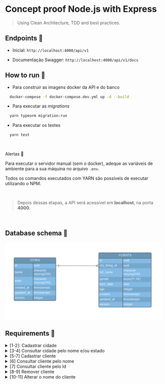 # Concept proof Node.js with Express
> Using Clean Architecture, TDD and best practices.

## Endpoints 📡
- Inicial: `http://localhost:4000/api/v1`

- Documentação Swagger: `http://localhost:4000/api/v1/docs`

## How to run 🚀

- Para construir as imagens docker da API e do banco

```sh
  docker-compose -f docker-compose.dev.yml up -d --build
```

- Para executar as _migrations_

```sh
  yarn typeorm migration:run
```

- Para executar os testes

```sh
  yarn test
```

<br>

Alertas 🚧

Para executar o servidor manual (sem o docker), adeque as variáveis de ambiente para a sua máquina no arquivo `.env`.

Todos os comandos executados com YARN são possíveis de executar utilizando o NPM.

<br>

> Depois dessas etapas, a API será acessível em **localhost**, na porta **4000**.
<br>

## Database schema 💾

<img src=".github/assets/database-schema.png" alt="DB Schema">

## Requirements 🔗

<details>
  <summary>[1-2]: Cadastrar cidade</summary>
  
  | N° | FR (functional requirements) | NFR (non-functional requirements) | OK |
  |----|------------------------------|-----------------------------------|----------------|
  | 1  | Deve ser possível cadastrar uma nova cidade ao informar corretamente os dados pedidos | | ✅ |
  | 2  | Não é possível cadastrar duas ou mais cidades com o mesmo nome e o mesmo estado | | ✅ |
</details>

<details>
  <summary>[3-4] Consultar cidade pelo nome e/ou estado</summary>

  | N° | FR (functional requirements) | NFR (non-functional requirements) | OK |
  |----|------------------------------|-----------------------------------|----------------|
  | 3  | Deve ser possível buscar uma cidade informando seu nome e/ou o estado a qual pertence | Pode utilizar parametros de query para filtrar | ✅ |
  | 4  | Ao não informar dados para o filtro, poderão ser trazidas todas as cidades | Deverá conter paginação para controle | ✅ |
</details>

<details>
  <summary>[5-7] Cadastrar cliente</summary>

  | N° | FR (functional requirements) | NFR (non-functional requirements) | OK |
  |----|------------------------------|-----------------------------------|----------------|
  | 5  | Deve ser possível cadastrar um novo cliente ao informar corretamente os dados pedidos | | ✅ |
  | 6  | Cada cliente deverá ter uma cidade associada (cidade onde mora) | | ✅ |
  | 7  | Não será possível cadastrar um cliente com data de nascimento maior que a data de hoje | | ✅ |
</details>

<details>
  <summary>[6] Consultar cliente pelo nome</summary>

  | N° | FR (functional requirements) | NFR (non-functional requirements) | OK |
  |----|------------------------------|-----------------------------------|----------------|
  | 6  | Deve ser possível buscar clientes informando seu nome (ou parte) | Pode utilizar parametros de query para filtrar ou parâmetro de rota | ✅ |
</details>

<details>
  <summary>[7] Consultar cliente pelo Id</summary>

  | N° | FR (functional requirements) | NFR (non-functional requirements) | OK |
  |----|------------------------------|-----------------------------------|----------------|
  | 7  | Deve ser possível buscar um cliente específico informando seu identificador | Utilizar parâmetros de rota | ✅ |
</details>

<details>
  <summary>[8-9] Remover cliente</summary>

  | N° | FR (functional requirements) | NFR (non-functional requirements) | OK |
  |----|------------------------------|-----------------------------------|----------------|
  | 8  | Deve ser possível remover um cliente informando seu identificador | Utilizar parâmetros de rota | ✅ |
  | 9  | Não será possível remover um cliente cujo não seja identificado | | ✅ |
</details>

<details>
  <summary>[10-11] Alterar o nome do cliente</summary>

  | N° | FR (functional requirements) | NFR (non-functional requirements) | OK |
  |----|------------------------------|-----------------------------------|----------------|
  | 10 | Deve ser possível alterar o nome do cliente | Utilizar parâmetros de rota | ✅ |
  | 11 | Não será possível atualizar um cliente cujo não seja identificado | | ✅ |
</details>

